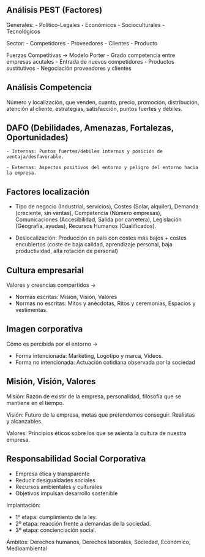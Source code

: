 ## Análisis PEST (Factores)

Generales: - Político-Legales - Económicos - Socioculturales - Tecnológicos

Sector: - Competidores - Proveedores - Clientes - Producto

Fuerzas Competitivas -> Modelo Porter - Grado competencia entre empresas acutales - Entrada de nuevos competidores - Productos sustitutivos - Negociación proveedores y clientes

## Análisis Competencia

Número y localización, que venden, cuanto, precio, promoción, distribución, atención al cliente, estrategias, satisfacción, puntos fuertes y débiles.

## DAFO (Debilidades, Amenazas, Fortalezas, Oportunidades)

    - Internas: Puntos fuertes/debiles internos y posición de ventaja/desfavorable.

    - Externas: Aspectos positivos del entorno y peligro del entorno hacia la empresa.

## Factores localización

- Tipo de negocio (Industrial, servicios), Costes (Solar, alquiler), Demanda (creciente, sin ventas), Competencia (Número empresas), Comunicaciones (Accesibilidad, Salida por carretera), Legislación (Geografía, ayudas), Recursos Humanos (Cualificados).

- Deslocalización: Producción en país con costes más bajos + costes encubiertos (coste de baja calidad, aprendizaje personal, baja productividad, alta rotación de personal)

## Cultura empresarial

Valores y creencias compartidos ->

- Normas escritas: Misión, Visión, Valores
- Normas no escritas: Mitos y anécdotas, Ritos y ceremonias, Espacios y vestimentas.

## Imagen corporativa

Cómo es percibida por el entorno ->

- Forma intencionada: Marketing, Logotipo y marca, Vídeos.
- Forma no intencionada: Actuación cotidiana observada por la sociedad

## Misión, Visión, Valores

Misión: Razón de existir de la empresa, personalidad, filosofía que se mantiene en el tiempo.

Visión: Futuro de la empresa, metas que pretendemos conseguir. Realistas y alcanzables.

Valores: Principios éticos sobre los que se asienta la cultura de nuestra empresa.

## Responsabilidad Social Corporativa

- Empresa ética y transparente
- Reducir desigualdades sociales
- Recursos ambientales y culturales
- Objetivos impulsan desarrollo sostenible

Implantación:

- 1º etapa: cumplimiento de la ley.
- 2º etapa: reacción frente a demandas de la sociedad.
- 3º etapa: concienciación social.

Ámbitos: Derechos humanos, Derechos laborales, Sociedad, Económico, Medioambiental
